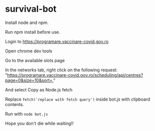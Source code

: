 # survival-bot

Install node and npm.

Run npm install before use.

Login to https://programare.vaccinare-covid.gov.ro

Open chrome dev tools

Go to the available slots page

In the networks tab, right click on the following request: "https://programare.vaccinare-covid.gov.ro/scheduling/api/centres?page=0&size=10&sort=,"

And select Copy as Node.js fetch

Replace `fetch('replace with fetch query')` inside bot.js with clipboard contents.

Run with `node bot.js`

Hope you don't die while waiting!!
